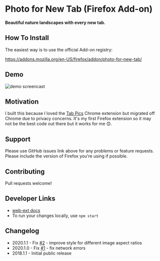 # Photo for New Tab (Firefox Add-on)

**Beautiful nature landscapes with every new tab.**

## How To Install

The easiest way is to use the official Add-on registry:

https://addons.mozilla.org/en-US/firefox/addon/photo-for-new-tab/

## Demo

![demo screencast](./photo-tab-demo.gif)

## Motivation

I built this because I loved the [Tab Pics](http://tab.pics/) Chrome extension but migrated off Chrome due to privacy concerns. It's my first Firefox extension so it may not be the best code out there but it works for me 😊.

## Support

Please use GitHub issues link above for any problems or feature requests. Please include the version of Firefox you're using if possible.

## Contributing

Pull requests welcome!

## Developer Links

- [web-ext docs](https://developer.mozilla.org/en-US/docs/Mozilla/Add-ons/WebExtensions/Getting_started_with_web-ext)
- To run your changes locally, use `npm start`

## Changelog

- 2020.1.1 - Fix [#2](https://github.com/vegetabill/photo-tab-firefox/issues/2) - improve style for different image aspect ratios
- 2020.1.0 - Fix [#1](https://github.com/vegetabill/photo-tab-firefox/issues/1) - fix network errors
- 2018.1.1 - Initial public release
